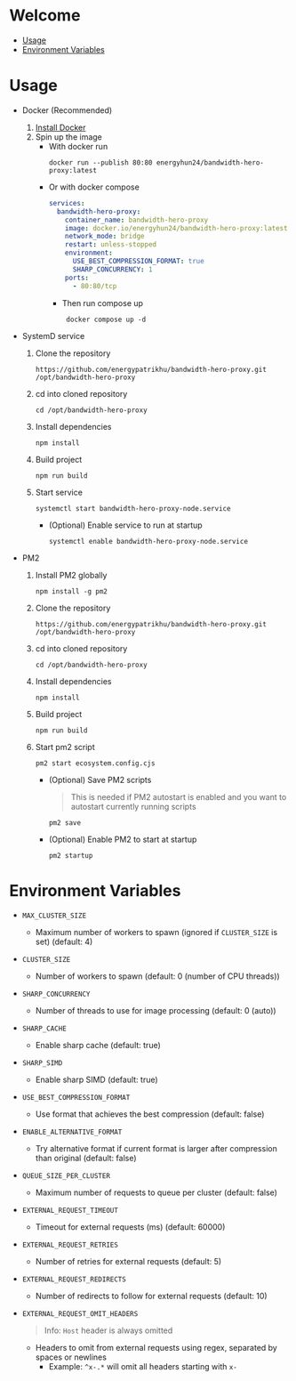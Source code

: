 # Welcome

- [Usage](#usage)
- [Environment Variables](#environment-variables)

# Usage

- Docker (Recommended)

  1. [Install Docker](https://docs.docker.com/engine/install/)
  2. Spin up the image
     - With docker run
       ```
       docker run --publish 80:80 energyhun24/bandwidth-hero-proxy:latest
       ```
     - Or with docker compose
       ```yml
       services:
         bandwidth-hero-proxy:
           container_name: bandwidth-hero-proxy
           image: docker.io/energyhun24/bandwidth-hero-proxy:latest
           network_mode: bridge
           restart: unless-stopped
           environment:
             USE_BEST_COMPRESSION_FORMAT: true
             SHARP_CONCURRENCY: 1
           ports:
             - 80:80/tcp
       ```
       - Then run compose up
         ```
          docker compose up -d
         ```

- SystemD service

  1. Clone the repository
     ```
     https://github.com/energypatrikhu/bandwidth-hero-proxy.git /opt/bandwidth-hero-proxy
     ```
  2. cd into cloned repository
     ```
     cd /opt/bandwidth-hero-proxy
     ```
  3. Install dependencies
     ```
     npm install
     ```
  4. Build project
     ```
     npm run build
     ```
  5. Start service
     ```
     systemctl start bandwidth-hero-proxy-node.service
     ```
     - (Optional) Enable service to run at startup
       ```
       systemctl enable bandwidth-hero-proxy-node.service
       ```

- PM2
  1. Install PM2 globally
     ```
     npm install -g pm2
     ```
  2. Clone the repository
     ```
     https://github.com/energypatrikhu/bandwidth-hero-proxy.git /opt/bandwidth-hero-proxy
     ```
  3. cd into cloned repository
     ```
     cd /opt/bandwidth-hero-proxy
     ```
  4. Install dependencies
     ```
     npm install
     ```
  5. Build project
     ```
     npm run build
     ```
  6. Start pm2 script
     ```
     pm2 start ecosystem.config.cjs
     ```
     - (Optional) Save PM2 scripts
       > This is needed if PM2 autostart is enabled and you want to autostart currently running scripts
       ```
       pm2 save
       ```
     - (Optional) Enable PM2 to start at startup
       ```
       pm2 startup
       ```

# Environment Variables

- `MAX_CLUSTER_SIZE`
  - Maximum number of workers to spawn (ignored if `CLUSTER_SIZE` is set) (default: 4)

- `CLUSTER_SIZE`
  - Number of workers to spawn (default: 0 (number of CPU threads))

- `SHARP_CONCURRENCY`
  - Number of threads to use for image processing (default: 0 (auto))

- `SHARP_CACHE`
  - Enable sharp cache (default: true)

- `SHARP_SIMD`
  - Enable sharp SIMD (default: true)

- `USE_BEST_COMPRESSION_FORMAT`
  - Use format that achieves the best compression (default: false)

- `ENABLE_ALTERNATIVE_FORMAT`
  - Try alternative format if current format is larger after compression than original (default: false)

- `QUEUE_SIZE_PER_CLUSTER`
  - Maximum number of requests to queue per cluster (default: false)

- `EXTERNAL_REQUEST_TIMEOUT`
  - Timeout for external requests (ms) (default: 60000)

- `EXTERNAL_REQUEST_RETRIES`
  - Number of retries for external requests (default: 5)

- `EXTERNAL_REQUEST_REDIRECTS`
  - Number of redirects to follow for external requests (default: 10)

- `EXTERNAL_REQUEST_OMIT_HEADERS`
  > Info: `Host` header is always omitted
  - Headers to omit from external requests using regex, separated by spaces or newlines
    - Example: `^x-.*` will omit all headers starting with `x-`